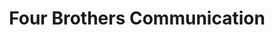 ---
title: "Four Brothers Communication"
url: /gbarnga/four-brothers-communication/
shop: electronics
---